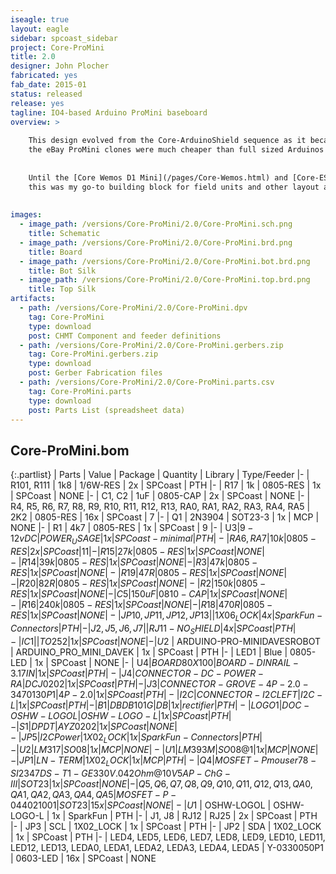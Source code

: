 ```yaml
---
iseagle: true
layout: eagle
sidebar: spcoast_sidebar
project: Core-ProMini
title: 2.0
designer: John Plocher
fabricated: yes
fab_date: 2015-01
status: released
release: yes
tagline: IO4-based Arduino ProMini baseboard
overview: >
    
    This design evolved from the Core-ArduinoShield sequence as it became obvious that
    the eBay ProMini clones were much cheaper than full sized Arduinos and their clones.
    
    
    Until the [Core Wemos D1 Mini](/pages/Core-Wemos.html) and [Core-ESP32](/pages/Core-ESP32.html) boards,
    this was my go-to building block for field units and other layout automation tasks.
    
    
images:
  - image_path: /versions/Core-ProMini/2.0/Core-ProMini.sch.png
    title: Schematic
  - image_path: /versions/Core-ProMini/2.0/Core-ProMini.brd.png
    title: Board
  - image_path: /versions/Core-ProMini/2.0/Core-ProMini.bot.brd.png
    title: Bot Silk
  - image_path: /versions/Core-ProMini/2.0/Core-ProMini.top.brd.png
    title: Top Silk
artifacts:
  - path: /versions/Core-ProMini/2.0/Core-ProMini.dpv
    tag: Core-ProMini
    type: download
    post: CHMT Component and feeder definitions
  - path: /versions/Core-ProMini/2.0/Core-ProMini.gerbers.zip
    tag: Core-ProMini.gerbers.zip
    type: download
    post: Gerber Fabrication files
  - path: /versions/Core-ProMini/2.0/Core-ProMini.parts.csv
    tag: Core-ProMini.parts
    type: download
    post: Parts List (spreadsheet data)
---
```


## Core-ProMini.bom

{:.partlist}
| Parts | Value | Package | Quantity | Library | Type/Feeder
|-
| R101, R111 | 1k8 | 1/6W-RES | 2x | SPCoast | PTH
|-
| R17 | 1k | 0805-RES | 1x | SPCoast | NONE
|-
| C1, C2 | 1uF | 0805-CAP | 2x | SPCoast | NONE
|-
| R4, R5, R6, R7, R8, R9, R10, R11, R12, R13, RA0, RA1, RA2, RA3, RA4, RA5 | 2K2 | 0805-RES | 16x | SPCoast | 7
|-
| Q1 | 2N3904 | SOT23-3 | 1x | MCP | NONE
|-
| R1 | 4k7 | 0805-RES | 1x | SPCoast | 9
|-
| U$3 | 9-12vDC | POWER_USAGE | 1x | SPCoast-minimal | PTH
|-
| RA6, RA7 | 10k | 0805-RES | 2x | SPCoast | 11
|-
| R15 | 27k | 0805-RES | 1x | SPCoast | NONE
|-
| R14 | 39k | 0805-RES | 1x | SPCoast | NONE
|-
| R3 | 47k | 0805-RES | 1x | SPCoast | NONE
|-
| R19 | 47R | 0805-RES | 1x | SPCoast | NONE
|-
| R20 | 82R | 0805-RES | 1x | SPCoast | NONE
|-
| R2 | 150k | 0805-RES | 1x | SPCoast | NONE
|-
| C5 | 150uF | 0810-CAP | 1x | SPCoast | NONE
|-
| R16 | 240k | 0805-RES | 1x | SPCoast | NONE
|-
| R18 | 470R | 0805-RES | 1x | SPCoast | NONE
|-
| JP10, JP11, JP12, JP13 |  | 1X06_LOCK | 4x | SparkFun-Connectors | PTH
|-
| J2, J5, J6, J7 |  | RJ11-NO_SHIELD | 4x | SPCoast | PTH
|-
| IC1 |  | TO252 | 1x | SPCoast | NONE
|-
| U$2 | ARDUINO-PRO-MINIDAVESROBOT | ARDUINO_PRO_MINI_DAVEK | 1x | SPCoast | PTH
|-
| LED1 | Blue | 0805-LED | 1x | SPCoast | NONE
|-
| U$4 | BOARD80X100 | BOARD-DINRAIL-3.17IN | 1x | SPCoast | PTH
|-
| J4 | CONNECTOR-DC-POWER-RA | DCJ0202 | 1x | SPCoast | PTH
|-
| J3 | CONNECTOR-GROVE-4P-2.0-3470130P1 | 4P-2.0 | 1x | SPCoast | PTH
|-
| I2C | CONNECTOR-I2CLEFT | I2C-L | 1x | SPCoast | PTH
|-
| B1 | DBDB101G | DB | 1x | rectifier | PTH
|-
| LOGO1 | DOC-OSHW-LOGOL | OSHW-LOGO-L | 1x | SPCoast | PTH
|-
| S1 | DPDT | AYZ0202 | 1x | SPCoast | NONE
|-
| JP5 | I2C Power | 1X02_LOCK | 1x | SparkFun-Connectors | PTH
|-
| U2 | LM317 | SO08 | 1x | MCP | NONE
|-
| U1 | LM393M | SO08@1 | 1x | MCP | NONE
|-
| JP1 | LN-TERM | 1X02_LOCK | 1x | MCP | PTH
|-
| Q4 | MOSFET-P mouser 78-SI2347DS-T1-GE3 30V .042Ohm@10V 5A P-Ch G-III | SOT23 | 1x | SPCoast | NONE
|-
| Q5, Q6, Q7, Q8, Q9, Q10, Q11, Q12, Q13, QA0, QA1, QA2, QA3, QA4, QA5 | MOSFET-P-044021001 | SOT23 | 15x | SPCoast | NONE
|-
| U$1 | OSHW-LOGOL | OSHW-LOGO-L | 1x | SparkFun | PTH
|-
| J1, J8 | RJ12 | RJ25 | 2x | SPCoast | PTH
|-
| JP3 | SCL | 1X02_LOCK | 1x | SPCoast | PTH
|-
| JP2 | SDA | 1X02_LOCK | 1x | SPCoast | PTH
|-
| LED4, LED5, LED6, LED7, LED8, LED9, LED10, LED11, LED12, LED13, LEDA0, LEDA1, LEDA2, LEDA3, LEDA4, LEDA5 | Y-0330050P1 | 0603-LED | 16x | SPCoast | NONE
